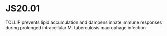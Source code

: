 # JS20.01
TOLLIP prevents lipid accumulation and dampens innate immune responses during prolonged intracellular M. tuberculosis macrophage infection
